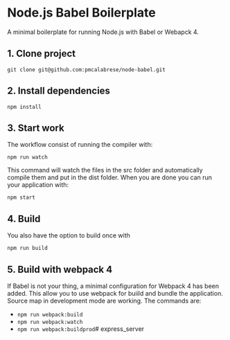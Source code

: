 # Node.js Babel Boilerplate
A minimal boilerplate for running Node.js with Babel or Webapck 4.

## 1. Clone project

    git clone git@github.com:pmcalabrese/node-babel.git

## 2. Install dependencies

    npm install

## 3. Start work

The workflow consist of running the compiler with:

    npm run watch

This command will watch the files in the src folder and automatically compile them and put in the dist folder.
When you are done you can run your application with:

    npm start

## 4. Build

You also have the option to build once with

    npm run build

## 5. Build with webpack 4

If Babel is not your thing, a minimal configuration for Webpack 4 has been added. This allow you to use webpack for buiild and bundle the application. Source map in development mode are working.
The commands are:
- `npm run webpack:build`
- `npm run webpack:watch`
- `npm run webpack:buildprod`# express_server
